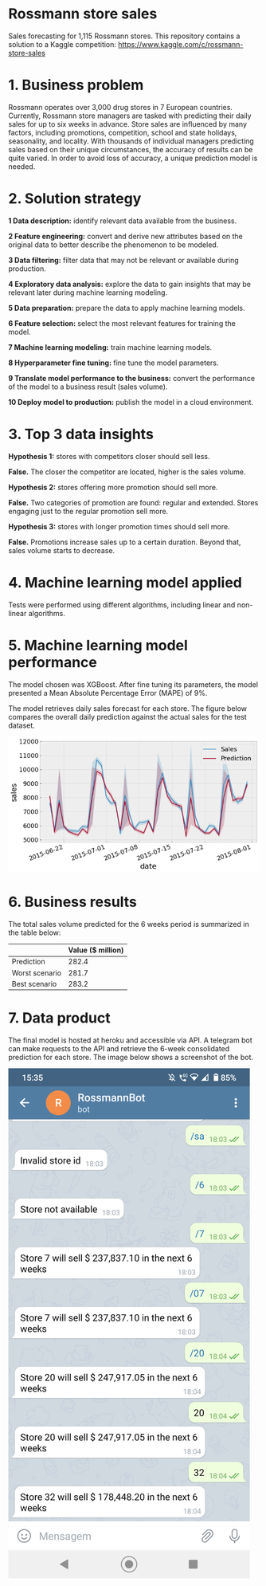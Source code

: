 # Rossmann store sales

Sales forecasting for 1,115 Rossmann stores. This repository contains a solution to a Kaggle competition:
https://www.kaggle.com/c/rossmann-store-sales

# 1. Business problem

Rossmann operates over 3,000 drug stores in 7 European countries. Currently, Rossmann store managers are tasked with predicting their daily sales for up to six weeks in advance. Store sales are influenced by many factors, including promotions, competition, school and state holidays, seasonality, and locality. With thousands of individual managers predicting sales based on their unique circumstances, the accuracy of results can be quite varied. In order to avoid loss of accuracy, a unique prediction model is needed.

# 2. Solution strategy

**1 Data description:** identify relevant data available from the business.

**2 Feature engineering:** convert and derive new attributes based on the original data to better describe the phenomenon to be modeled.

**3 Data filtering:** filter data that may not be relevant or available during production.

**4 Exploratory data analysis:** explore the data to gain insights that may be relevant later during machine learning modeling.

**5 Data preparation:** prepare the data to apply machine learning models.

**6 Feature selection:** select the most relevant features for training the model.

**7 Machine learning modeling:** train machine learning models.

**8 Hyperparameter fine tuning:** fine tune the model parameters.

**9 Translate model performance to the business:** convert the performance of the model to a business result (sales volume).

**10 Deploy model to production:** publish the model in a cloud environment.

# 3. Top 3 data insights

**Hypothesis 1:** stores with competitors closer should sell less.

**False.** The closer the competitor are located, higher is the sales volume.

**Hypothesis 2:** stores offering more promotion should sell more.

**False.** Two categories of promotion are found: regular and extended. Stores engaging just to the regular promotion sell more.

**Hypothesis 3:** stores with longer promotion times should sell more.

**False.** Promotions increase sales up to a certain duration. Beyond that, sales volume starts to decrease.

# 4. Machine learning model applied

Tests were performed using different algorithms, including linear and non-linear algorithms.

# 5. Machine learning model performance

The model chosen was XGBoost. After fine tuning its parameters, the model presented a Mean Absolute Percentage Error (MAPE) of 9%.

The model retrieves daily sales forecast for each store. The figure below compares the overall daily prediction against the actual sales for the test dataset.

![](img/Prediction.png)

# 6. Business results

The total sales volume predicted for the 6 weeks period is summarized in the table below:

|                | Value ($ million) |
| -------------- | ----------------- |
| Prediction     | 282.4             |
| Worst scenario | 281.7             |
| Best scenario  | 283.2             |

# 7. Data product

The final model is hosted at heroku and accessible via API. A telegram bot can make requests to the API and retrieve the 6-week consolidated prediction for each store. The image below shows a screenshot of the bot.

![](img/BotScreenshot.png)
